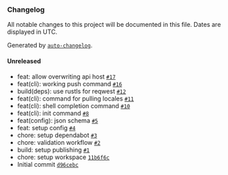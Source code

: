 ### Changelog

All notable changes to this project will be documented in this file. Dates are displayed in UTC.

Generated by [`auto-changelog`](https://github.com/CookPete/auto-changelog).

#### Unreleased

- feat: allow overwriting api host [`#17`](https://github.com/autoi18n/cli/pull/17)
- feat(cli): working push command [`#16`](https://github.com/autoi18n/cli/pull/16)
- build(deps): use rustls for reqwest [`#12`](https://github.com/autoi18n/cli/pull/12)
- feat(cli): command for pulling locales [`#11`](https://github.com/autoi18n/cli/pull/11)
- feat(cli): shell completion command [`#10`](https://github.com/autoi18n/cli/pull/10)
- feat(cli): init command [`#8`](https://github.com/autoi18n/cli/pull/8)
- feat(config): json schema [`#5`](https://github.com/autoi18n/cli/pull/5)
- feat: setup config [`#4`](https://github.com/autoi18n/cli/pull/4)
- chore: setup dependabot [`#3`](https://github.com/autoi18n/cli/pull/3)
- chore: validation workflow [`#2`](https://github.com/autoi18n/cli/pull/2)
- build: setup publishing [`#1`](https://github.com/autoi18n/cli/pull/1)
- chore: setup workspace [`11b6f6c`](https://github.com/autoi18n/cli/commit/11b6f6c749b6ff69b7cf84a9131c05be73bde525)
- Initial commit [`d96cebc`](https://github.com/autoi18n/cli/commit/d96cebc79c1f5243aa1ed05b2e68aaf5e380c61a)
